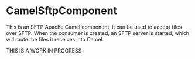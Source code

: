 # CamelSftpComponent
This is an SFTP Apache Camel component, it can be used to accept files over SFTP. When the consumer is created, an SFTP server is started, which will route the files it receives into Camel.

THIS IS A WORK IN PROGRESS
